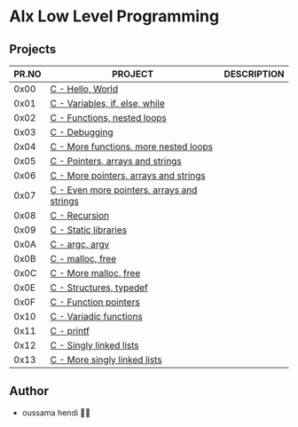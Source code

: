 # Alx Low Level Programming

## Projects

| PR.NO | PROJECT                                                                           | DESCRIPTION |
| ----- | --------------------------------------------------------------------------------- | ----------- |
| 0x00  | [C - Hello, World](./0x00-hello_world)                                            |             |
| 0x01  | [C - Variables, if, else, while](./0x01-variables_if_else_while)                  |             |
| 0x02  | [C - Functions, nested loops](./0x02-functions_nested_loops)                      |             |
| 0x03  | [C - Debugging](./0x03-debugging)                                                 |             |
| 0x04  | [C - More functions, more nested loops](./0x04-more_functions_nested_loops)       |             |
| 0x05  | [C - Pointers, arrays and strings](./0x05-pointers_arrays_strings)                |             |
| 0x06  | [C - More pointers, arrays and strings](./0x06-pointers_arrays_strings)           |             |
| 0x07  | [C - Even more pointers, arrays and strings](./0x07-pointers_arrays_strings)      |             |
| 0x08  | [C - Recursion](./0x08-recursion)                                                 |             |
| 0x09  | [C - Static libraries](./0x09-static_libraries)                                   |             |
| 0x0A  | [C - argc, argv](./0x0A-argc_argv)                                                |             |
| 0x0B  | [C - malloc, free](./0x0B-malloc_free)                                            |             |
| 0x0C  | [C - More malloc, free](./0x0C-more_malloc_free)                                  |             |
| 0x0E  | [C - Structures, typedef](./0x0E-structures_typedef)                              |             |
| 0x0F  | [C - Function pointers](./0x0F-function_pointers)                                 |             |
| 0x10  | [C - Variadic functions](./0x10-variadic_functions)                               |             |
| 0x11  | [C - printf](https://github.com/Ossamahendi21/printf)                             |             |
| 0x12  | [C - Singly linked lists](./0x12-singly_linked_lists)                             |             |
| 0x13  | [C - More singly linked lists](./0x13-more_singly_linked_lists)                   |             |

## Author

- oussama hendi 🧑‍💻
